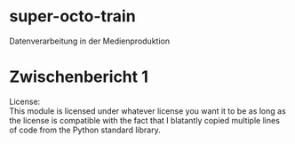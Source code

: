 # super-octo-train
Datenverarbeitung in der Medienproduktion

Zwischenbericht 1
=================



License:  
This module is licensed under whatever license you want it to be as long as the license is compatible with the fact that I blatantly copied multiple lines of code from the Python standard library.
